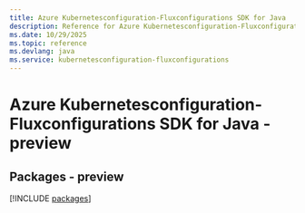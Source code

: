 ```yaml
---
title: Azure Kubernetesconfiguration-Fluxconfigurations SDK for Java
description: Reference for Azure Kubernetesconfiguration-Fluxconfigurations SDK for Java
ms.date: 10/29/2025
ms.topic: reference
ms.devlang: java
ms.service: kubernetesconfiguration-fluxconfigurations
---
```

# Azure Kubernetesconfiguration-Fluxconfigurations SDK for Java - preview
## Packages - preview
[!INCLUDE [packages](kubernetesconfiguration-fluxconfigurations-index.md)]
